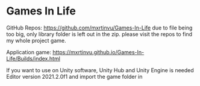 # Games In Life

GitHub Repos: https://github.com/mxrtinvu/Games-In-Life
due to file being too big, only library folder is left out in the zip. please visit the repos to find my whole project game.

Application game: https://mxrtinvu.github.io/Games-In-Life/Builds/index.html

If you want to use on Unity software,
Unity Hub and Unity Engine is needed
Editor version 2021.2.0f1 and import the game folder in
